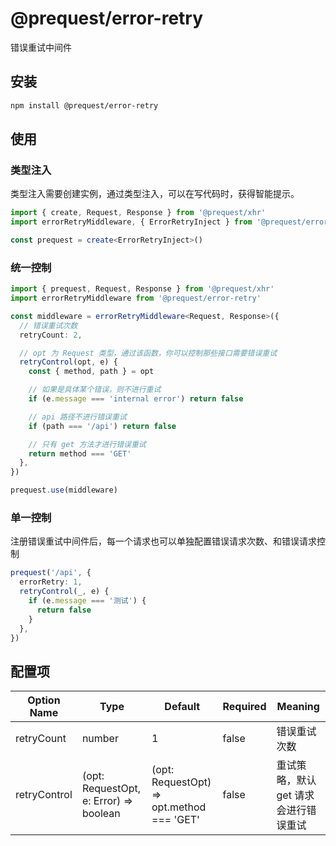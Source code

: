 # @prequest/error-retry

错误重试中间件

## 安装

```bash
npm install @prequest/error-retry
```

## 使用

### 类型注入

类型注入需要创建实例，通过类型注入，可以在写代码时，获得智能提示。

```ts
import { create, Request, Response } from '@prequest/xhr'
import errorRetryMiddleware, { ErrorRetryInject } from '@prequest/error-retry'

const prequest = create<ErrorRetryInject>()
```

### 统一控制

```ts
import { prequest, Request, Response } from '@prequest/xhr'
import errorRetryMiddleware from '@prequest/error-retry'

const middleware = errorRetryMiddleware<Request, Response>({
  // 错误重试次数
  retryCount: 2,

  // opt 为 Request 类型，通过该函数，你可以控制那些接口需要错误重试
  retryControl(opt, e) {
    const { method, path } = opt

    // 如果是具体某个错误，则不进行重试
    if (e.message === 'internal error') return false

    // api 路径不进行错误重试
    if (path === '/api') return false

    // 只有 get 方法才进行错误重试
    return method === 'GET'
  },
})

prequest.use(middleware)
```

### 单一控制

注册错误重试中间件后，每一个请求也可以单独配置错误请求次数、和错误请求控制

```ts
prequest('/api', {
  errorRetry: 1,
  retryControl(_, e) {
    if (e.message === '测试') {
      return false
    }
  },
})
```

## 配置项

| Option Name  | Type                                   | Default                                   | Required | Meaning                               |
| ------------ | -------------------------------------- | ----------------------------------------- | -------- | ------------------------------------- |
| retryCount   | number                                 | 1                                         | false    | 错误重试次数                          |
| retryControl | (opt: RequestOpt, e: Error) => boolean | (opt: RequestOpt) => opt.method === 'GET' | false    | 重试策略，默认 get 请求会进行错误重试 |
